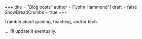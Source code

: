 +++
title = "Blog posts"
author = ["John Hammond"]
draft = false
ShowBreadCrumbs = true
+++

I ramble about grading, teaching, and/or tech.

<!--more-->

... I'll update it eventually.
